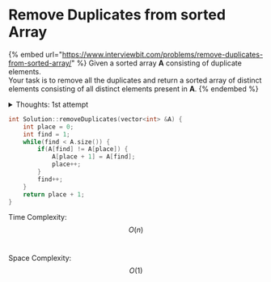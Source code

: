 # Remove Duplicates from sorted Array

{% embed url="https://www.interviewbit.com/problems/remove-duplicates-from-sorted-array/" %}
Given a sorted array **A** consisting of duplicate elements.\
Your task is to remove all the duplicates and return a sorted array of distinct elements consisting of all distinct elements present in **A**.
{% endembed %}



<details>

<summary>Thoughts: 1st attempt</summary>

14 June 2022

* **0:00** I am feeling extremely insecure. I wasn't able to any question today. Let me try this last question for today.&#x20;
* **2:30** Why would they call this an easy question?
* **4:20** I'll loot at the solution.
* **6:30** I didn't even read the question properly. Why was I sorting it? Its already sorted?? I just read in-place and assumed it's a sorting question.&#x20;
* **8:30** So it's a remove duplicate question. Let me give it a try again.
* **10:20** Solved. It really was an easy question after all. Loosing confidence will take me no where.&#x20;

</details>

```cpp
int Solution::removeDuplicates(vector<int> &A) {
    int place = 0;
    int find = 1;
    while(find < A.size()) {
        if(A[find] != A[place]) {
            A[place + 1] = A[find];
            place++;
        }
        find++;
    }
    return place + 1;
}
```

Time Complexity: $$O(n)$$​

Space Complexity: $$O(1)$$​
